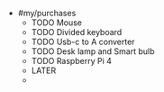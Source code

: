 - #my/purchases
	- TODO Mouse
	- TODO Divided keyboard
	- TODO Usb-c to A converter
	- TODO Desk lamp and Smart bulb
	- TODO Raspberry Pi 4
	-
	  LATER
	-